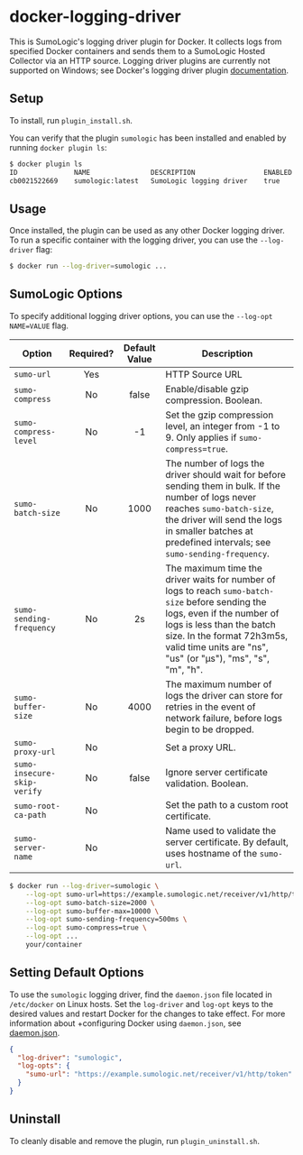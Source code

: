 # docker-logging-driver

This is SumoLogic's logging driver plugin for Docker.
It collects logs from specified Docker containers and sends them to a SumoLogic Hosted Collector via an HTTP source.
Logging driver plugins are currently not supported on Windows; see Docker's logging driver plugin [documentation].

[documentation]: https://github.com/docker/cli/blob/master/docs/extend/plugins_logging.md

## Setup

To install, run `plugin_install.sh`.

You can verify that the plugin `sumologic` has been installed and enabled by running `docker plugin ls`:

```bash
$ docker plugin ls
ID              NAME               DESCRIPTION                 ENABLED
cb0021522669    sumologic:latest   SumoLogic logging driver    true
```

## Usage
Once installed, the plugin can be used as any other Docker logging driver.
To run a specific container with the logging driver, you can use the `--log-driver` flag:
```bash
$ docker run --log-driver=sumologic ...
```

## SumoLogic Options
To specify additional logging driver options, you can use the `--log-opt NAME=VALUE` flag.

| Option                      | Required? | Default Value | Description
| --------------------------- | :-------: | :-----------: | -------------------------------------- |
| `sumo-url`                  | Yes       |               | HTTP Source URL
| `sumo-compress`             | No        | false         | Enable/disable gzip compression. Boolean.
| `sumo-compress-level`       | No        | -1            | Set the gzip compression level, an integer from -1 to 9. Only applies if `sumo-compress=true`.
| `sumo-batch-size`           | No        | 1000          | The number of logs the driver should wait for before sending them in bulk. If the number of logs never reaches `sumo-batch-size`, the driver will send the logs in smaller batches at predefined intervals; see `sumo-sending-frequency`.
| `sumo-sending-frequency`    | No        | 2s            | The maximum time the driver waits for number of logs to reach `sumo-batch-size` before sending the logs, even if the number of logs is less than the batch size. In the format 72h3m5s, valid time units are "ns", "us" (or "µs"), "ms", "s", "m", "h".
| `sumo-buffer-size`          | No        | 4000          | The maximum number of logs the driver can store for retries in the event of network failure, before logs begin to be dropped.
| `sumo-proxy-url`            | No        |               | Set a proxy URL.
| `sumo-insecure-skip-verify` | No        | false         | Ignore server certificate validation. Boolean.
| `sumo-root-ca-path`         | No        |               | Set the path to a custom root certificate.
| `sumo-server-name`          | No        |               | Name used to validate the server certificate. By default, uses hostname of the `sumo-url`.

```bash
$ docker run --log-driver=sumologic \
    --log-opt sumo-url=https://example.sumologic.net/receiver/v1/http/token \
    --log-opt sumo-batch-size=2000 \
    --log-opt sumo-buffer-max=10000 \
    --log-opt sumo-sending-frequency=500ms \
    --log-opt sumo-compress=true \
    --log-opt ...
    your/container
```

## Setting Default Options
To use the `sumologic` logging driver, find the `daemon.json` file located in `/etc/docker` on Linux hosts.
Set the `log-driver` and `log-opt` keys to the desired values and restart Docker for the changes to take effect. For more information about +configuring Docker using `daemon.json`, see [daemon.json].

[daemon.json]: https://docs.docker.com/engine/reference/commandline/dockerd/#daemon-configuration-file

```json
{
  "log-driver": "sumologic",
  "log-opts": {
    "sumo-url": "https://example.sumologic.net/receiver/v1/http/token"
  }
}
```

## Uninstall
To cleanly disable and remove the plugin, run `plugin_uninstall.sh`.
